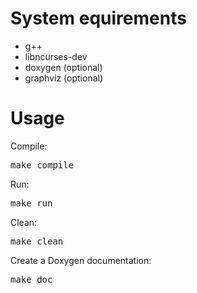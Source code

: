 System equirements
==================

* g++
* libncurses-dev
* doxygen (optional)
* graphviz (optional)

Usage
=====

Compile:
<pre>
make compile
</pre>

Run:
<pre>
make run
</pre>

Clean:
<pre>
make clean
</pre>

Create a Doxygen documentation:
<pre>
make doc
</pre>

